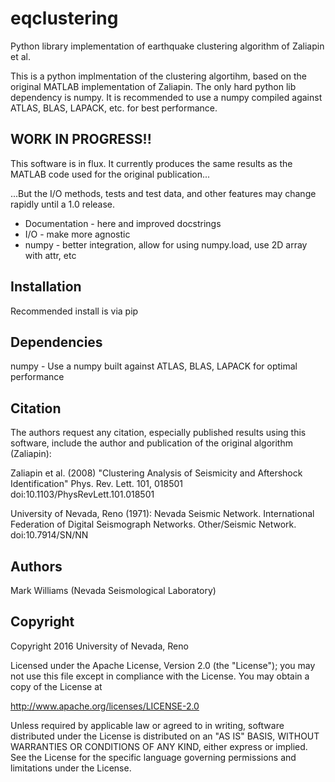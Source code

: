 eqclustering
============
Python library implementation of earthquake clustering algorithm of Zaliapin et al.

This is a python implmentation of the clustering algortihm, based on the original MATLAB implementation of Zaliapin. The only hard python lib dependency is numpy. It is recommended to use a numpy compiled against ATLAS, BLAS, LAPACK, etc. for best performance. 

WORK IN PROGRESS!!
------------------
This software is in flux. It currently produces the same results as the MATLAB code used for the original publication...

...But the I/O methods, tests and test data, and other features may change rapidly until a 1.0 release.

* Documentation - here and improved docstrings
* I/O - make more agnostic
* numpy - better integration, allow for using numpy.load, use 2D array with attr, etc

Installation
------------
Recommended install is via pip

Dependencies
------------
numpy - Use a numpy built against ATLAS, BLAS, LAPACK for optimal performance

Citation
--------
The authors request any citation, especially published results using this software, include the author and publication of the original algorithm (Zaliapin):

 Zaliapin et al. (2008) "Clustering Analysis of Seismicity and Aftershock Identification" Phys. Rev. Lett. 101, 018501 
 doi:10.1103/PhysRevLett.101.018501

 University of Nevada, Reno (1971): Nevada Seismic Network. International Federation of Digital Seismograph Networks. Other/Seismic Network.
 doi:10.7914/SN/NN

Authors
-------
Mark Williams (Nevada Seismological Laboratory)

Copyright
---------
Copyright 2016 University of Nevada, Reno

Licensed under the Apache License, Version 2.0 (the "License");
you may not use this file except in compliance with the License.
You may obtain a copy of the License at

   http://www.apache.org/licenses/LICENSE-2.0

Unless required by applicable law or agreed to in writing, software
distributed under the License is distributed on an "AS IS" BASIS,
WITHOUT WARRANTIES OR CONDITIONS OF ANY KIND, either express or implied.
See the License for the specific language governing permissions and
limitations under the License.

